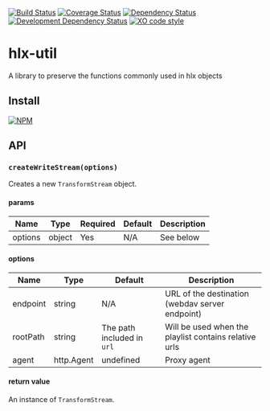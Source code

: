 [![Build Status](https://travis-ci.org/hlxjs/hlx-util.svg?branch=master)](https://travis-ci.org/hlxjs/hlx-util)
[![Coverage Status](https://coveralls.io/repos/github/hlxjs/hlx-util/badge.svg?branch=master)](https://coveralls.io/github/hlxjs/hlx-util?branch=master)
[![Dependency Status](https://david-dm.org/hlxjs/hlx-util.svg)](https://david-dm.org/hlxjs/hlx-util)
[![Development Dependency Status](https://david-dm.org/hlxjs/hlx-util/dev-status.svg)](https://david-dm.org/hlxjs/hlx-util#info=devDependencies)
[![XO code style](https://img.shields.io/badge/code_style-XO-5ed9c7.svg)](https://github.com/sindresorhus/xo)

# hlx-util
A library to preserve the functions commonly used in hlx objects

## Install
[![NPM](https://nodei.co/npm/hlx-util.png?mini=true)](https://nodei.co/npm/hlx-util/)

## API

### `createWriteStream(options)`
Creates a new `TransformStream` object.

#### params
| Name    | Type   | Required | Default | Description   |
| ------- | ------ | -------- | ------- | ------------- |
| options | object | Yes       | N/A      | See below     |

#### options
| Name        | Type   | Default | Description                       |
| ----------- | ------ | ------- | --------------------------------- |
| endpoint | string | N/A     | URL of the destination (webdav server endpoint) |
| rootPath | string | The path included in `url` | Will be used when the playlist contains relative urls |
| agent | http.Agent | undefined | Proxy agent |

#### return value
An instance of `TransformStream`.
